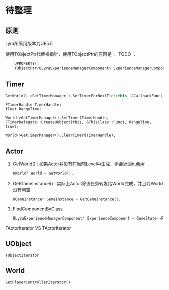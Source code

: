 # 待整理



## 原则

Lyra所采用版本为UE5.5



使用TObjectPtr代替裸指针，使用TObjectPtr的原因是 ： TODO ：
```C++
	UPROPERTY()
	TObjectPtr<ULyraExperienceManagerComponent> ExperienceManagerComponent;
```



## Timer

```C++
GetWorld()->GetTimerManager().SetTimerForNextTick(this, &CallbackFunc);
```

```
FTimerHandle TimerHandle;
float RangeTime;

World->GetTimerManager().SetTimer(TimerHandle, FTimerDelegate::CreateUObject(this, &ThisClass::Func), RangeTime, true);
```

```
World->GetTimerManager().ClearTimer(TimerHandle);
```

## Actor

1. GetWorld() : 如果Actor并没有在当前Level中生成，则会返回nullptr
	```C++
	UWorld* World = GetWorld();
	```

2. GetGameInstance() : 实际上Actor将该任务转发给World完成，并且对World没有判空
	```C++
	UGameInstance* GameInstance = GetGameInstance();
	```

3. FindComponentByClass
	```C++
	ULyraExperienceManagerComponent* ExperienceComponent = GameState->FindComponentByClass<ULyraExperienceManagerComponent>();
	```

FActorIterator VS TActorIterator



## UObject

```
TObjectIterator
```



## World

```
GetPlayerControllerIterator()
```